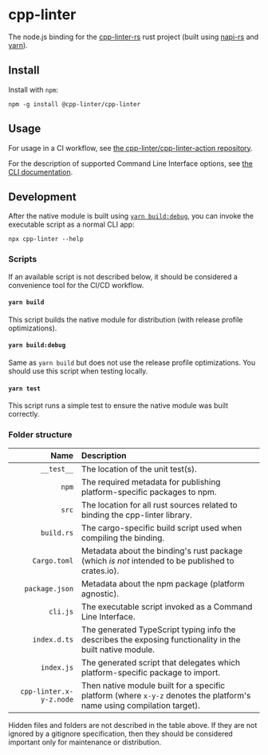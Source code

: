 # cpp-linter
<!-- start -->
The node.js binding for the [cpp-linter-rs][this] rust project
(built using [napi-rs](https://napi.rs) and [yarn](https://yarnpkg.com)).

[this]: https://github.com/cpp-linter/cpp-linter-rs

## Install

Install with `npm`:

```text
npm -g install @cpp-linter/cpp-linter
```

## Usage

For usage in a CI workflow, see
[the cpp-linter/cpp-linter-action repository](https://github.com/cpp-linter/cpp-linter-action).

For the description of supported Command Line Interface options, see
[the CLI documentation](https://cpp-linter.github.io/cpp-linter-rs/cli.html).

## Development

After the native module is built using [`yarn build:debug`](#yarn-builddebug), you can
invoke the executable script as a normal CLI app:

```text
npx cpp-linter --help
```

### Scripts

If an available script is not described below, it should be considered a convenience
tool for the CI/CD workflow.

#### `yarn build`

This script builds the native module for distribution (with release profile optimizations).

#### `yarn build:debug`

Same as `yarn build` but does not use the release profile optimizations.
You should use this script when testing locally.

#### `yarn test`

This script runs a simple test to ensure the native module was built correctly.

### Folder structure

| Name | Description |
|-----:|:------------|
| `__test__` | The location of the unit test(s). |
| `npm` | The required metadata for publishing platform-specific packages to npm. |
| `src` | The location for all rust sources related to binding the cpp-linter library. |
| `build.rs` | The cargo-specific build script used when compiling the binding. |
| `Cargo.toml` | Metadata about the binding's rust package (which _is not_ intended to be published to crates.io). |
| `package.json` | Metadata about the npm package (platform agnostic). |
| `cli.js` | The executable script invoked as a Command Line Interface. |
| `index.d.ts` | The generated TypeScript typing info the describes the exposing functionality in the built native module. |
| `index.js` | The generated script that delegates which platform-specific package to import. |
| `cpp-linter.x-y-z.node` | Then native module built for a specific platform (where `x-y-z` denotes the platform's name using compilation target). |

Hidden files and folders are not described in the table above.
If they are not ignored by a gitignore specification, then they should be considered
important only for maintenance or distribution.
